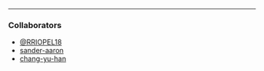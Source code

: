 ---
### Collaborators

- [@RRIOPEL18](https://github.com/RRIOPEL18)
- [sander-aaron](https://github.com/sander-aaron)
- [chang-yu-han](https://github.com/AspirationYC)
